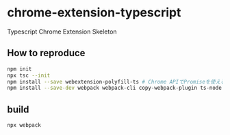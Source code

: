 # chrome-extension-typescript

Typescript Chrome Extension Skeleton

## How to reproduce

```bash
npm init
npx tsc --init
npm install --save webextension-polyfill-ts # Chrome APIでPromiseを使えるpolyfill
npm install --save-dev webpack webpack-cli copy-webpack-plugin ts-node ts-loader @types/webpack @types/copy-webpack-plugin
```

## build

`npx webpack`
